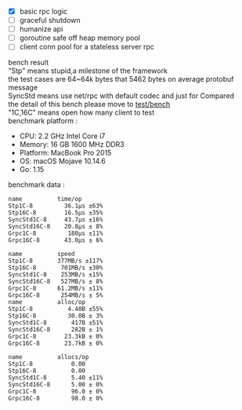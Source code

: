 - [x] basic rpc logic
- [ ] graceful shutdown
- [ ] humanize api
- [ ] goroutine safe off heap memory pool
- [ ] client conn pool for a stateless server rpc  

bench result  
"Stp" means stupid,a milestone of the framework  
the test cases are 64~64k bytes that 5462 bytes on average protobuf message  
SyncStd means use net/rpc with default codec and just for Compared   
the detail of this bench please move to [test/bench](test/bench)  
"1C,16C" means open how many client to test  
benchmark platform :
- CPU: 2.2 GHz Intel Core i7
- Memory: 16 GB 1600 MHz DDR3
- Platform: MacBook Pro 2015
- OS: macOS Mojave 10.14.6
- Go: 1.15


benchmark data :
```
name          time/op
Stp1C-8         36.1µs ±63%
Stp16C-8        16.5µs ±35%
SyncStd1C-8     43.7µs ±16%
SyncStd16C-8    20.8µs ± 8%
Grpc1C-8         180µs ±11%
Grpc16C-8       43.0µs ± 6%

name          speed
Stp1C-8       377MB/s ±117%
Stp16C-8       701MB/s ±30%
SyncStd1C-8    253MB/s ±15%
SyncStd16C-8   527MB/s ± 8%
Grpc1C-8      61.2MB/s ±11%
Grpc16C-8      254MB/s ± 5%
name          alloc/op
Stp1C-8          4.40B ±55%
Stp16C-8         30.0B ± 3%
SyncStd1C-8       417B ±51%
SyncStd16C-8      282B ± 1%
Grpc1C-8        23.3kB ± 0%
Grpc16C-8       23.7kB ± 0%

name          allocs/op
Stp1C-8           0.00     
Stp16C-8          0.00     
SyncStd1C-8       5.40 ±11%
SyncStd16C-8      5.00 ± 0%
Grpc1C-8          96.0 ± 0%
Grpc16C-8         98.0 ± 0%


```
